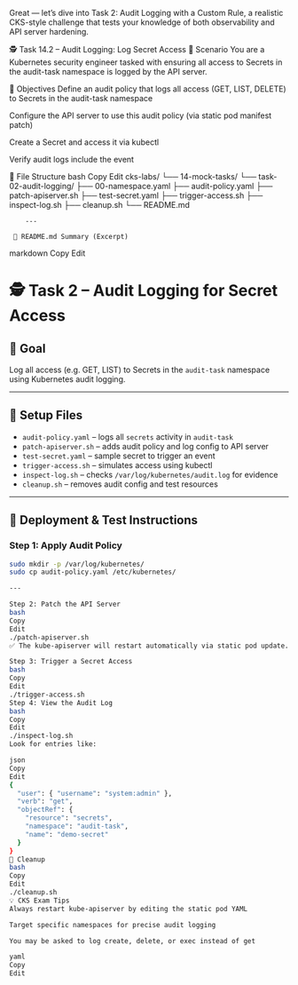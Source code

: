 Great — let’s dive into Task 2: Audit Logging with a Custom Rule, a realistic CKS-style challenge that tests your knowledge of both observability and API server hardening.

🕵️ Task 14.2 – Audit Logging: Log Secret Access
📘 Scenario
You are a Kubernetes security engineer tasked with ensuring all access to Secrets in the audit-task namespace is logged by the API server.

🎯 Objectives
Define an audit policy that logs all access (GET, LIST, DELETE) to Secrets in the audit-task namespace

Configure the API server to use this audit policy (via static pod manifest patch)

Create a Secret and access it via kubectl

Verify audit logs include the event

📁 File Structure
bash
Copy
Edit
cks-labs/
└── 14-mock-tasks/
    └── task-02-audit-logging/
        ├── 00-namespace.yaml
        ├── audit-policy.yaml
        ├── patch-apiserver.sh
        ├── test-secret.yaml
        ├── trigger-access.sh
        ├── inspect-log.sh
        ├── cleanup.sh
        └── README.md

        ---

     📘 README.md Summary (Excerpt)
markdown
Copy
Edit
# 🕵️ Task 2 – Audit Logging for Secret Access

## 🎯 Goal
Log all access (e.g. GET, LIST) to Secrets in the `audit-task` namespace using Kubernetes audit logging.

---

## 🧱 Setup Files
- `audit-policy.yaml` – logs all `secrets` activity in `audit-task`
- `patch-apiserver.sh` – adds audit policy and log config to API server
- `test-secret.yaml` – sample secret to trigger an event
- `trigger-access.sh` – simulates access using kubectl
- `inspect-log.sh` – checks `/var/log/kubernetes/audit.log` for evidence
- `cleanup.sh` – removes audit config and test resources

---

## 🚀 Deployment & Test Instructions

### Step 1: Apply Audit Policy
```bash
sudo mkdir -p /var/log/kubernetes/
sudo cp audit-policy.yaml /etc/kubernetes/

---

Step 2: Patch the API Server
bash
Copy
Edit
./patch-apiserver.sh
✅ The kube-apiserver will restart automatically via static pod update.

Step 3: Trigger a Secret Access
bash
Copy
Edit
./trigger-access.sh
Step 4: View the Audit Log
bash
Copy
Edit
./inspect-log.sh
Look for entries like:

json
Copy
Edit
{
  "user": { "username": "system:admin" },
  "verb": "get",
  "objectRef": {
    "resource": "secrets",
    "namespace": "audit-task",
    "name": "demo-secret"
  }
}
🧼 Cleanup
bash
Copy
Edit
./cleanup.sh
💡 CKS Exam Tips
Always restart kube-apiserver by editing the static pod YAML

Target specific namespaces for precise audit logging

You may be asked to log create, delete, or exec instead of get

yaml
Copy
Edit
